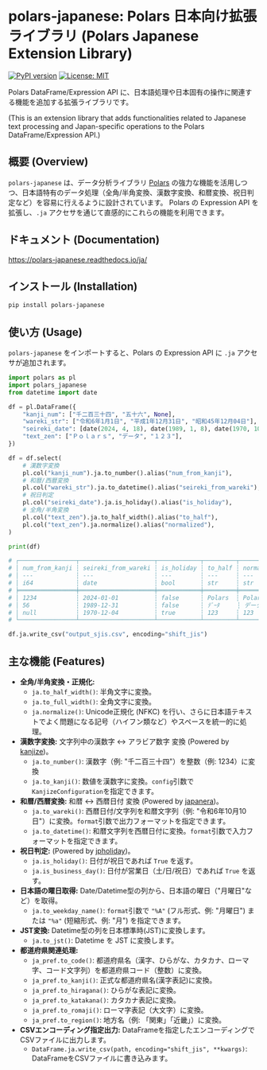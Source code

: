 # polars-japanese: Polars 日本向け拡張ライブラリ (Polars Japanese Extension Library)

[![PyPI version](https://badge.fury.io/py/polars-japanese.svg)](https://badge.fury.io/py/polars-japanese)
[![License: MIT](https://img.shields.io/badge/License-MIT-yellow.svg)](https://opensource.org/licenses/MIT)

Polars DataFrame/Expression API に、日本語処理や日本固有の操作に関連する機能を追加する拡張ライブラリです。

(This is an extension library that adds functionalities related to Japanese text processing and Japan-specific operations to the Polars DataFrame/Expression API.)

## 概要 (Overview)

`polars-japanese` は、データ分析ライブラリ [Polars](https://pola.rs/) の強力な機能を活用しつつ、日本語特有のデータ処理（全角/半角変換、漢数字変換、和暦変換、祝日判定など）を容易に行えるように設計されています。 Polars の Expression API を拡張し、`.ja` アクセサを通じて直感的にこれらの機能を利用できます。

## ドキュメント (Documentation)

https://polars-japanese.readthedocs.io/ja/


## インストール (Installation)

```bash
pip install polars-japanese
```

## 使い方 (Usage)

`polars-japanese` をインポートすると、Polars の Expression API に `.ja` アクセサが追加されます。


```python
import polars as pl
import polars_japanese
from datetime import date

df = pl.DataFrame({
    "kanji_num": ["千二百三十四", "五十六", None],
    "wareki_str": ["令和6年1月1日", "平成1年12月31日", "昭和45年12月04日"],
    "seireki_date": [date(2024, 4, 18), date(1989, 1, 8), date(1970, 10, 10)],
    "text_zen": ["Ｐｏｌａｒｓ", "データ", "１２３"],
})

df = df.select(
    # 漢数字変換
    pl.col("kanji_num").ja.to_number().alias("num_from_kanji"),
    # 和暦/西暦変換
    pl.col("wareki_str").ja.to_datetime().alias("seireki_from_wareki"),
    # 祝日判定
    pl.col("seireki_date").ja.is_holiday().alias("is_holiday"),
    # 全角/半角変換
    pl.col("text_zen").ja.to_half_width().alias("to_half"),
    pl.col("text_zen").ja.normalize().alias("normalized"),
)

print(df)

# ┌────────────────┬─────────────────────┬────────────┬─────────┬────────────┐
# │ num_from_kanji ┆ seireki_from_wareki ┆ is_holiday ┆ to_half ┆ normalized │
# │ ---            ┆ ---                 ┆ ---        ┆ ---     ┆ ---        │
# │ i64            ┆ date                ┆ bool       ┆ str     ┆ str        │
# ╞════════════════╪═════════════════════╪════════════╪═════════╪════════════╡
# │ 1234           ┆ 2024-01-01          ┆ false      ┆ Polars  ┆ Polars     │
# │ 56             ┆ 1989-12-31          ┆ false      ┆ ﾃﾞｰﾀ     ┆ データ     │
# │ null           ┆ 1970-12-04          ┆ true       ┆ 123     ┆ 123        │
# └────────────────┴─────────────────────┴────────────┴─────────┴────────────┘

df.ja.write_csv("output_sjis.csv", encoding="shift_jis")
```

## 主な機能 (Features)

*   **全角/半角変換・正規化:**
    *   `ja.to_half_width()`: 半角文字に変換。
    *   `ja.to_full_width()`: 全角文字に変換。
    *   `ja.normalize()`: Unicode正規化 (NFKC) を行い、さらに日本語テキストでよく問題になる記号（ハイフン類など）やスペースを統一的に処理。
*   **漢数字変換:** 文字列中の漢数字 ↔ アラビア数字 変換 (Powered by [kanjize](https://github.com/takavfx/kanjize))。
    *   `ja.to_number()`: 漢数字（例: "千二百三十四"）を整数（例: 1234）に変換
    *   `ja.to_kanji()`: 数値を漢数字に変換。`config`引数で`KanjizeConfiguration`を指定できます。
*   **和暦/西暦変換:** 和暦 ↔ 西暦日付 変換 (Powered by [japanera](https://github.com/osaka-u/japanera))。
    *   `ja.to_wareki()`: 西暦日付/文字列を和暦文字列（例: "令和6年10月10日"）に変換。`format`引数で出力フォーマットを指定できます。
    *   `ja.to_datetime()`: 和暦文字列を西暦日付に変換。`format`引数で入力フォーマットを指定できます。
*   **祝日判定:** (Powered by [jpholiday](https://github.com/jpholiday/jpholiday))。
    *   `ja.is_holiday()`: 日付が祝日であれば `True` を返す。
    *   `ja.is_business_day()`: 日付が営業日（土/日/祝日）であれば `True` を返す。
*   **日本語の曜日取得:** Date/Datetime型の列から、日本語の曜日（"月曜日"など）を取得。
    *   `ja.to_weekday_name()`: `format`引数で `"%A"` (フル形式、例: "月曜日") または `"%a"` (短縮形式、例: "月") を指定できます。
*   **JST変換:** Datetime型の列を日本標準時(JST)に変換します。
    *   `ja.to_jst()`: Datetime を JST に変換します。
*   **都道府県関連処理:**
    *   `ja_pref.to_code()`: 都道府県名（漢字、ひらがな、カタカナ、ローマ字、コード文字列）を都道府県コード（整数）に変換。
    *   `ja_pref.to_kanji()`: 正式な都道府県名(漢字表記)に変換。
    *   `ja_pref.to_hiragana()`: ひらがな表記に変換。
    *   `ja_pref.to_katakana()`: カタカナ表記に変換。
    *   `ja_pref.to_romaji()`: ローマ字表記（大文字）に変換。
    *   `ja_pref.to_region()`: 地方名（例: 「関東」「近畿」）に変換。
*   **CSVエンコーディング指定出力:** DataFrameを指定したエンコーディングでCSVファイルに出力します。
    *   `DataFrame.ja.write_csv(path, encoding="shift_jis", **kwargs)`: DataFrameをCSVファイルに書き込みます。

